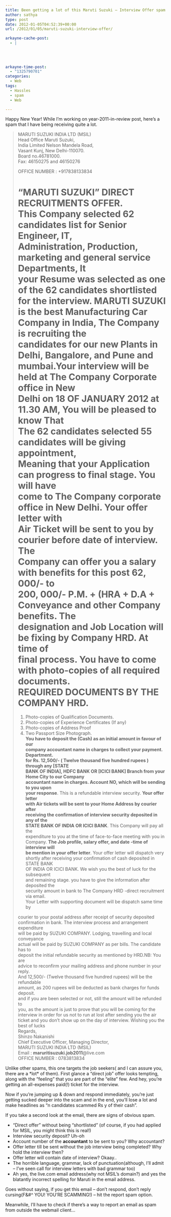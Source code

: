 ```yaml
---
title: Been getting a lot of this Maruti Suzuki – Interview Offer spam
author: sathya
type: post
date: 2012-01-05T04:52:39+00:00
url: /2012/01/05/maruti-suzuki-interview-offer/

arkayne-cache-post:
  - |
    
    
    
    
arkayne-time-post:
  - "1325790701"
categories:
  - Web
tags:
  - Hassles
  - spam
  - Web

---
```

Happy New Year! While I&#8217;m working on year-2011-in-review post, here&#8217;s a spam that I have being receiving quite a lot.

<!--more-->

> MARUTI SUZUKI INDIA LTD (MSIL)  
> Head Office Maruti Suzuki,  
> India Limited Nelson Mandela Road,  
> Vasant Kunj, New Delhi-110070.  
> Board no.46781000.  
> Fax: 46150275 and 46150276
> 
> OFFICE NUMBER : +917838133834
> 
> &#8220;MARUTI SUZUKI&#8221; DIRECT RECRUITMENTS OFFER.  
> This Company selected 62 candidates list for Senior Engineer, IT,  
> Administration, Production, marketing and general service Departments, It  
> your Resume was selected as one of the 62 candidates shortlisted for the interview. MARUTI SUZUKI  
> is the best Manufacturing Car Company in India, The Company is recruiting the  
> candidates for our new Plants in Delhi, Bangalore, and Pune and  
> mumbai.Your interview will be held at The Company Corporate office in New  
> Delhi on 18 OF JANUARY 2012 at 11.30 AM, **You will be pleased to know That**  
> **The 62 candidates selected 55 candidates will be giving appointment,**  
> **Meaning that your Application can progress to final stage**. You will have  
> come to The Company corporate office in New Delhi. Your offer letter with  
> Air Ticket will be sent to you by courier before date of interview. The  
> Company can offer you a salary with benefits for this post 62, 000/- to  
> 200, 000/- P.M. + (HRA + D.A + Conveyance and other Company benefits. The  
> designation and Job Location will be fixing by Company HRD. At time of  
> final process. You have to come with photo-copies of all required  
> documents.  
> REQUIRED DOCUMENTS BY THE COMPANY HRD.  
> ======================================  
> 1) Photo-copies of Qualification Documents.  
> 2) Photo-copies of Experience Certificates (If any)  
> 3) Photo-copies of Address Proof  
> 4) Two Passport Size Photograph.  
> **You have to deposit the (Cash) as an initial amount in favour of our**  
> **company accountant name in charges to collect your payment. Department.**  
> **for Rs. 12,500/- ( Twelve thousand five hundred rupees ) through any [STATE**  
> **BANK OF INDIA], HDFC BANK OR [ICICI BANK] Branch from your Home City to our Company**  
> **accountant name in charges. Account NO, which will be sending to you upon**  
> **your response**. This is a refundable interview security. **Your offer letter**  
> **with Air tickets will be sent to your Home Address by courier after**  
> **receiving the confirmation of interview security deposited in any of the**  
> **STATE BANK OF INDIA OR ICICI BANK**. This Company will pay all the  
> expenditure to you at the time of face-to-face meeting with you in  
> Company. **The Job profile, salary offer, and date -time of interview will**  
> **be mention in your offer letter**. Your offer letter will dispatch very  
> shortly after receiving your confirmation of cash deposited in STATE BANK  
> OF INDIA OR ICICI BANK. We wish you the best of luck for the subsequent  
> and remaining stage. you have to give the information after deposited the  
> security amount in bank to The Company HRD -direct recruitment via email.  
> Your Letter with supporting document will be dispatch same time by
> 
> courier to your postal address after receipt of security deposited  
> confirmation in bank. The interview process and arrangement expenditure  
> will be paid by SUZUKI COMPANY. Lodging, travelling and local conveyance  
> actual will be paid by SUZUKI COMPANY as per bills. The candidate has to  
> deposit the initial refundable security as mentioned by HRD.NB: You are  
> advice to reconfirm your mailing address and phone number in your reply.  
> And 12,500/- (Twelve thousand five hundred rupees) will be the refundable  
> amount, as 200 rupees will be deducted as bank charges for funds deposit.  
> and if you are been selected or not, still the amount will be refunded to  
> you, as the amount is just to prove that you will be coming for the  
> interview in order for us not to run at lost after sending you the air  
> ticket and you don&#8217;t show up on the day of interview. Wishing you the  
> best of lucks  
> Regards,  
> Shinzo Nakanishi  
> Chief Executive Officer, Managing Director,  
> MARUTI SUZUKI INDIA LTD (MSIL)  
> Email : **maruritisuzuki.job2011**@live.com  
> OFFICE NUMBER : 0783813834

Unlike other spams, this one targets the job seekers( and I can assure you, there are a \*lot\* of them). First glance a &#8220;direct job&#8221; offer looks tempting, along with the &#8220;feeling&#8221; that you are part of the &#8220;elite&#8221; few. And hey, you&#8217;re getting an all-expenses paid(!) ticket for the interview.

Now if you&#8217;re jumping up & down and respond immediately, you&#8217;re just getting sucked deeper into the scam and in the end, you&#8217;ll lose a lot and make headlines as &#8220;n candidates scammed Rs y of their cash&#8221;.

If you take a second look at the email, there are signs of obvious spam.

  * &#8220;Direct offer&#8221; without being &#8220;shortlisted&#8221; (of course, if you had applied for MSIL, you might think this is real!)
  * Interview security deposit? Uh-oh
  * Account number of the **accountant** to be sent to you? Why accountant?
  * Offer letter till be sent without the job interview being completed? Why hold the interview then?
  * Offer letter will contain date of interview? Okaay..
  * The horrible language, grammar, lack of punctuation(although, I&#8217;ll admit &#8211; I&#8217;ve seen call for interview letters with bad grammar too)
  * Ah yes, the live.com email address(why not MSIL&#8217;s domain?) and yes the blatantly incorrect spelling for Maruti in the email address.

Goes without saying, if you get this email &#8211; don&#8217;t respond, don&#8217;t reply cursing(F&#^ YOU! YOU&#8217;RE SCAMMING!) &#8211; hit the report spam option.

Meanwhile, I&#8217;ll have to check if there&#8217;s a way to report an email as spam from outside the webmail client&#8230;
